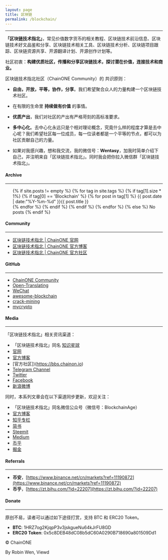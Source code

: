 ```yaml
---
layout: page
title: 区块链
permalink: /blockchain/
---
```


***

**「区块链技术指北」**，常见价值数字货币的相关教程、区块链技术前沿信息、区块链技术好文品鉴和分享、区块链技术相关工具、区块链技术分析、区块链项目跟踪、区块链资源共享、开源翻译计划、开源创作计划等。

社区初衷：**构建优质社区，传播和分享区块链技术，探讨潜在价值，连接技术和商业。**

区块链技术指北社区（ChainONE Community）的 共识原则：

* **自由，开放，平等，协作，分享**。我们希望聚合众人的力量构建一个区块链技术社区。
* 在有限的生命里 **持续做有价值** 的事情。
* **优质产出**，我们对社区的产出有严格苛刻的高标准要求。
* **多中心化**。去中心化永远只是个相对理论概念，究竟什么样的程度才算是去中心呢？我们希望社区每一位成员，每一位读者都是一个平等的节点，都可以为社区贡献自己的力量。

* 如果对我感兴趣，想和我交流，我的微信号：**Wentasy**，加我时简单介绍下自己，并注明来自「区块链技术指北」。同时我会把你拉入微信群「区块链技术指北」。

#### Archive
***

<ul class="tags-box">
{% if site.posts != empty %}
    {% for tag in site.tags %}
        {% if tag[1].size * 1%}
            {% if tag[0] == 'Blockchain' %}
                {% for post in tag[1] %}
                    <time datetime="{{ post.date | date:"%Y-%m-%d" }}">{{ post.date | date:"%Y-%m-%d" }}</time* &raquo;
                    <a href="{{ site.baseurl }}{{ post.url }}" title="{{ post.title }}">{{ post.title }}</a><br />
                {% endfor %}
            {% endif %}
        {% endif %}
    {% endfor %}
{% else %}
    <span>No posts</span>
{% endif %}
</ul>

#### Community
***

* [区块链技术指北 \| ChainONE 官网](https://chainon.io)
* [区块链技术指北 \| ChainONE 官方博客](https://blog.chainon.io)
* [区块链技术指北 \| ChainONE 官方社区](https://bbs.chainon.io)

#### GitHub
***

* [ChainONE Community](https://github.com/BlockchainOne)
* [Open-Translating](https://github.com/BlockchainOne/Open-Translating)
* [WeChat](https://github.com/BlockchainOne/WeChat)
* [awesome-blockchain](https://github.com/BlockchainOne/awesome-blockchain)
* [crack-mining](https://github.com/BlockchainOne/crack-mining)
* [mycrypto](https://github.com/dbarobin/mycrypto)

#### Media
***

「区块链技术指北」相关资讯渠道：

* 「区块链技术指北」同名 [知识星球](https://t.xiaomiquan.com/ZRbmaU3)
* [官网](https://chainon.io)
* [官方博客](https://blog.chainon.io)
* [官方社区])(https://bbs.chainon.io)
* [Telegram Channel](https://t.me/chainone)
* [Twitter](https://twitter.com/bcageone)
* [Facebook](https://www.facebook.com/chainone.org)
* [新浪微博](https://weibo.com/BlockchainAge)

同时，本系列文章会在以下渠道同步更新，欢迎关注：

* 「区块链技术指北」同名微信公众号（微信号：BlockchainAge）
* [官方博客](https://blog.chainon.io)
* [知乎专栏](https://zhuanlan.zhihu.com/robinwen)
* [简书](https://www.jianshu.com/c/a37698a12ba9)
* [Steemit](https://steemit.com/@chainone)
* [Medium](https://medium.com/@chainone.org)
* [币乎](https://bihu.com/people/345886)
* [掘金](https://juejin.im/user/5673ccae60b2260ee435f89a/posts)

#### Referrals
***

* **币安**，[https://www.binance.net/cn/markets?ref=11190872](https://www.binance.net/cn/markets?ref=11190872)
* **币乎**，[https://zt.bihu.com/?id=22207](https://zt.bihu.com/?id=22207)

#### Donate
***

原创不易，读者可以通过如下途径打赏，支持 BTC 和 ERC20 Token。

* **BTC**: 1HRZ7og2KjqpP3v3jskgueNu64kJrFU8GD
* **ERC20 Token**: 0x5c8DEB48dC08b5dC60A0290B718690a801509Dd1

© ChainONE

<p class="post-meta">
   <span id="busuanzi_container_page_pv">
      By Robin Wen, Viewd <span id="busuanzi_value_page_pv"></span* times.
   </span>
</p>